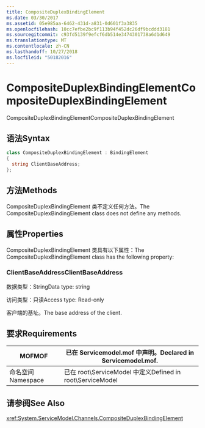 ```yaml
---
title: CompositeDuplexBindingElement
ms.date: 03/30/2017
ms.assetid: 05e985aa-6462-431d-a831-0d601f3a3835
ms.openlocfilehash: 10cc7efbe2bc9f113b94f452dc26df9bcddd3181
ms.sourcegitcommit: c93fd5139f9efcf6db514e3474301738a6d1d649
ms.translationtype: MT
ms.contentlocale: zh-CN
ms.lasthandoff: 10/27/2018
ms.locfileid: "50182016"
---
```

# <a name="compositeduplexbindingelement"></a><span data-ttu-id="0bfb9-102">CompositeDuplexBindingElement</span><span class="sxs-lookup"><span data-stu-id="0bfb9-102">CompositeDuplexBindingElement</span></span>
<span data-ttu-id="0bfb9-103">CompositeDuplexBindingElement</span><span class="sxs-lookup"><span data-stu-id="0bfb9-103">CompositeDuplexBindingElement</span></span>  
  
## <a name="syntax"></a><span data-ttu-id="0bfb9-104">语法</span><span class="sxs-lookup"><span data-stu-id="0bfb9-104">Syntax</span></span>  
  
```csharp
class CompositeDuplexBindingElement : BindingElement  
{  
  string ClientBaseAddress;  
};  
```  
  
## <a name="methods"></a><span data-ttu-id="0bfb9-105">方法</span><span class="sxs-lookup"><span data-stu-id="0bfb9-105">Methods</span></span>  
 <span data-ttu-id="0bfb9-106">CompositeDuplexBindingElement 类不定义任何方法。</span><span class="sxs-lookup"><span data-stu-id="0bfb9-106">The CompositeDuplexBindingElement class does not define any methods.</span></span>  
  
## <a name="properties"></a><span data-ttu-id="0bfb9-107">属性</span><span class="sxs-lookup"><span data-stu-id="0bfb9-107">Properties</span></span>  
 <span data-ttu-id="0bfb9-108">CompositeDuplexBindingElement 类具有以下属性：</span><span class="sxs-lookup"><span data-stu-id="0bfb9-108">The CompositeDuplexBindingElement class has the following property:</span></span>  
  
### <a name="clientbaseaddress"></a><span data-ttu-id="0bfb9-109">ClientBaseAddress</span><span class="sxs-lookup"><span data-stu-id="0bfb9-109">ClientBaseAddress</span></span>  
 <span data-ttu-id="0bfb9-110">数据类型：String</span><span class="sxs-lookup"><span data-stu-id="0bfb9-110">Data type: string</span></span>  
  
 <span data-ttu-id="0bfb9-111">访问类型：只读</span><span class="sxs-lookup"><span data-stu-id="0bfb9-111">Access type: Read-only</span></span>  
  
 <span data-ttu-id="0bfb9-112">客户端的基址。</span><span class="sxs-lookup"><span data-stu-id="0bfb9-112">The base address of the client.</span></span>  
  
## <a name="requirements"></a><span data-ttu-id="0bfb9-113">要求</span><span class="sxs-lookup"><span data-stu-id="0bfb9-113">Requirements</span></span>  
  
|<span data-ttu-id="0bfb9-114">MOF</span><span class="sxs-lookup"><span data-stu-id="0bfb9-114">MOF</span></span>|<span data-ttu-id="0bfb9-115">已在 Servicemodel.mof 中声明。</span><span class="sxs-lookup"><span data-stu-id="0bfb9-115">Declared in Servicemodel.mof.</span></span>|  
|---------|-----------------------------------|  
|<span data-ttu-id="0bfb9-116">命名空间</span><span class="sxs-lookup"><span data-stu-id="0bfb9-116">Namespace</span></span>|<span data-ttu-id="0bfb9-117">已在 root\ServiceModel 中定义</span><span class="sxs-lookup"><span data-stu-id="0bfb9-117">Defined in root\ServiceModel</span></span>|  
  
## <a name="see-also"></a><span data-ttu-id="0bfb9-118">请参阅</span><span class="sxs-lookup"><span data-stu-id="0bfb9-118">See Also</span></span>  
 <xref:System.ServiceModel.Channels.CompositeDuplexBindingElement>

